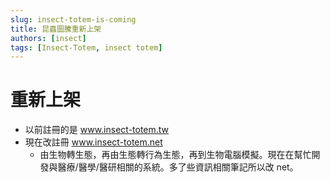 ```yaml
---
slug: insect-totem-is-coming
title: 昆蟲圖騰重新上架
authors: [insect]
tags: [Insect-Totem, insect totem]
---
```


# 重新上架
* 以前註冊的是 www.insect-totem.tw
* 現在改註冊 www.insect-totem.net
    * 由生物轉生態，再由生態轉行為生態，再到生物電腦模擬。現在在幫忙開發與醫療/醫學/醫研相關的系統。多了些資訊相關筆記所以改 net。